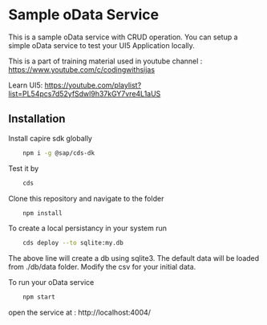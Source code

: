 
# Sample oData Service

This is a sample oData service with CRUD operation. You can setup a simple oData service to test your UI5 Application locally.

This is a part of training material used in youtube channel : https://www.youtube.com/c/codingwithsijas

Learn UI5: https://youtube.com/playlist?list=PL54pcs7d52yfSdwl9h37kGY7vre4L1aUS





## Installation

Install capire sdk globally

```bash
    npm i -g @sap/cds-dk
```
Test it by 
```bash
    cds
```

Clone this repository and navigate to the folder

```bash
    npm install
```
To create a local persistancy in your system run

```bash
    cds deploy --to sqlite:my.db
```
The above line will create a db using sqlite3. The default data will be loaded from ./db/data folder. Modify the csv for your initial data.

To run your oData service
```bash
    npm start
```

open the service at : http://localhost:4004/ 
